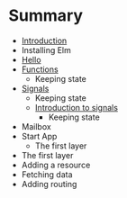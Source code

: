 # Summary

* [Introduction](README.md)
* Installing Elm
* [Hello](hello.md)
* [Functions](chapter1.md)
   * Keeping state
* [Signals](signals.md)
   * Keeping state
   * [Introduction to signals](signals/introduction.md)
       * Keeping state
* Mailbox
* Start App
   * The first layer
* The first layer
* Adding a resource
* Fetching data
* Adding routing

